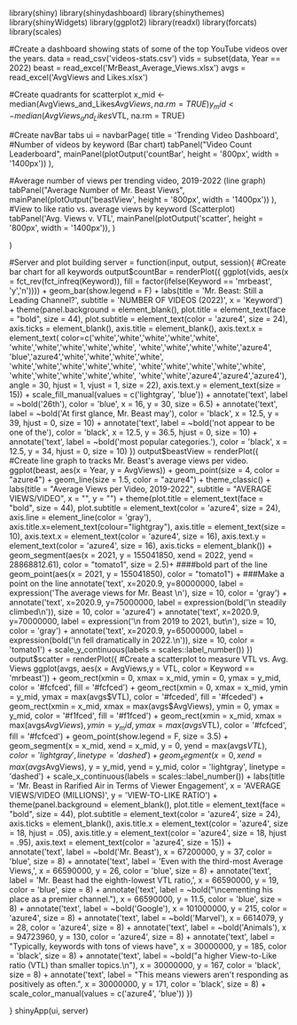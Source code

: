 library(shiny)
library(shinydashboard)
library(shinythemes)
library(shinyWidgets)
library(ggplot2)
library(readxl)
library(forcats)
library(scales)

#Create a dashboard showing stats of some of the top YouTube videos over the years.
data = read_csv('videos-stats.csv')
vids = subset(data, Year == 2022)
beast = read_excel('MrBeast_Average_Views.xlsx')
avgs = read_excel('AvgViews and Likes.xlsx')

#Create quadrants for scatterplot
x_mid <- median(AvgViews_and_Likes$AvgViews, na.rm = TRUE)
y_mid <- median(AvgViews_and_Likes$VTL, na.rm = TRUE)

#Create navBar tabs
ui = navbarPage(
  title = 'Trending Video Dashboard',
  #Number of videos by keyword (Bar chart)
  tabPanel("Video Count Leaderboard", 
           mainPanel(plotOutput('countBar', height = '800px', width = '1400px'))
  ),
  
  #Average number of views per trending video, 2019-2022 (line graph)
  tabPanel("Average Number of Mr. Beast Views",
           mainPanel(plotOutput('beastView', height = '800px', width = '1400px'))
  ),
  #View to like ratio vs. average views by keyword (Scatterplot)
  tabPanel('Avg. Views v. VTL',
           mainPanel(plotOutput('scatter', height = '800px', width = '1400px')),
  )
  
)

#Server and plot building
server = function(input, output, session){
  #Create bar chart for all keywords
  output$countBar = renderPlot({
    ggplot(vids, aes(x = fct_rev(fct_infreq(Keyword)), 
                     fill = factor(ifelse(Keyword == 'mrbeast', 'y','n')))) + 
      geom_bar(show.legend = F) + 
      labs(title = 'Mr. Beast: Still a Leading Channel?', subtitle = 'NUMBER OF VIDEOS (2022)',
           x = 'Keyword') +
      theme(panel.background = element_blank(), 
            plot.title = element_text(face = "bold", size = 44),
            plot.subtitle = element_text(color = 'azure4', size = 24),
            axis.ticks = element_blank(), 
            axis.title = element_blank(),
            axis.text.x = element_text(
              color=c('white','white','white','white','white',
                      'white','white','white','white','white',
                      'white','white','white','white','azure4',
                      'blue','azure4','white','white','white','white',
                      'white','white','white','white','white',
                      'white','white','white','white','white',
                      'white','white','white','white','white',
                      'white','white','azure4','azure4','azure4'), 
              angle = 30, hjust = 1, vjust = 1, size = 22),
            axis.text.y = element_text(size = 15)) +
      scale_fill_manual(values = c('lightgray', 'blue')) +
      annotate('text', label = ~bold('26th'), color = 'blue', x = 16, y = 30, size = 6.5) + 
      annotate('text', label = ~bold('At first glance, Mr. Beast may'),
               color = 'black', x = 12.5, y = 39, hjust = 0, size = 10) +
      annotate('text', label = ~bold('not appear to be one of the'), color = 'black', 
               x = 12.5, y = 36.5, hjust = 0, size = 10) +
      annotate('text', label = ~bold('most popular categories.'), color = 'black', 
               x = 12.5, y = 34, hjust = 0, size = 10)
  })
  output$beastView = renderPlot({
    #Create line graph to tracks Mr. Beast's average views per video.
    ggplot(beast, aes(x = Year, y = AvgViews)) + 
      geom_point(size = 4, color = "azure4") +
      geom_line(size = 1.5, color = "azure4") +
      theme_classic() +
      labs(title = "Average Views per Video, 2019-2022", subtitle = "AVERAGE VIEWS/VIDEO",
           x = "",
           y = "")  +
      theme(plot.title = element_text(face = "bold", size = 44), 
            plot.subtitle = element_text(color = 'azure4', size = 24), 
            axis.line = element_line(color = 'gray'), 
            axis.title.x=element_text(colour="lightgray"),
            axis.title = element_text(size = 10),
            axis.text.x = element_text(color = 'azure4', size = 16),
            axis.text.y = element_text(color = 'azure4', size = 16),
            axis.ticks = element_blank()) +
      geom_segment(aes(x = 2021, y = 155041850, xend = 2022, yend = 28868812.61), 
                   color = "tomato1", size = 2.5)+      ####bold part of the line
      geom_point(aes(x = 2021, y = 155041850), color = "tomato1") + ###Make a point on the line
      annotate('text', x=2020.9, y=80000000,
               label = expression('The average views for Mr. Beast \n'), size = 10, color = 'gray') +
      annotate('text', x=2020.9, y=75000000,
               label = expression(bold('\n steadily climbed\n')), size = 10, color = 'azure4') +
      annotate('text', x=2020.9, y=70000000,
               label = expression('\n from 2019 to 2021, but\n'), size = 10, color = 'gray') +
      annotate('text', x=2020.9, y=65000000,
               label = expression(bold('\n fell dramatically in 2022.\n')), size = 10, color = 'tomato1') +
      scale_y_continuous(labels = scales::label_number())
  })
  output$scatter = renderPlot({
    #Create a scatterplot to measure VTL vs. Avg. Views
    ggplot(avgs, aes(x = AvgViews,y = VTL, color = Keyword == 'mrbeast')) + 
      geom_rect(xmin = 0, xmax = x_mid, ymin = 0, ymax = y_mid, color = '#fcfced', fill = '#fcfced') +
      geom_rect(xmin = 0, xmax = x_mid, ymin = y_mid, ymax = max(avgs$VTL), color = '#fceded', fill = '#fceded') +
      geom_rect(xmin = x_mid, xmax = max(avgs$AvgViews), ymin = 0, ymax = y_mid, color = '#f1fced', fill = '#f1fced') +
      geom_rect(xmin = x_mid, xmax = max(avgs$AvgViews), ymin = y_mid, ymax = max(avgs$VTL), color = '#fcfced', fill = '#fcfced') +
      geom_point(show.legend = F, size = 3.5) +
      geom_segment(x = x_mid, xend = x_mid, y = 0, yend = max(avgs$VTL), color = 'lightgray', linetype = 'dashed') + 
      geom_segment(x = 0, xend = max(avgs$AvgViews), y = y_mid, yend = y_mid, color = 'lightgray', linetype = 'dashed') +
      scale_x_continuous(labels = scales::label_number()) +
      labs(title = 'Mr. Beast in Rarified Air in Terms of Viewer Engagement',
           x = 'AVERAGE VIEWS/VIDEO (MILLIONS)', y = 'VIEW-TO-LIKE RATIO') +
      theme(panel.background = element_blank(),
            plot.title = element_text(face = "bold", size = 44),
            plot.subtitle = element_text(color = 'azure4', size = 24), 
            axis.ticks = element_blank(),
            axis.title.x = element_text(color = 'azure4', size = 18, hjust = .05),
            axis.title.y = element_text(color = 'azure4', size = 18, hjust = .95),
            axis.text = element_text(color = 'azure4', size = 15)) +
      annotate('text', label = ~bold('Mr. Beast'), x = 67200000, y = 37, color = 'blue', size = 8) +
      annotate('text', label = 'Even with the third-most Average Views,',
               x = 66590000, y = 26, color = 'blue', size = 8) +
      annotate('text', label = 'Mr. Beast had the eighth-lowest VTL ratio,',
               x = 66590000, y = 19, color = 'blue', size = 8) +
      annotate('text', label = ~bold("\ncementing his place as a premier channel."), 
               x = 66590000, y = 11.5, color = 'blue', size = 8) +
      annotate('text', label = ~bold('Google'), x = 101000000, y = 215, color = 'azure4', size = 8) +
      annotate('text', label = ~bold('Marvel'), x = 6614079, y = 28, color = 'azure4', size = 8) +
      annotate('text', label = ~bold('Animals'), x = 94723960, y = 130, color = 'azure4', size = 8) +
      annotate('text', label = "Typically, keywords with tons of views have", x = 30000000, y = 185, color = 'black', size = 8) +
      annotate('text', label = ~bold("a higher View-to-Like ratio (VTL) than smaller topics.\n"), x = 30000000, y = 167, color = 'black', size = 8) +
      annotate('text', label = "This means viewers aren't responding as positively as often.", x = 30000000, y = 171, color = 'black', size = 8) +
      scale_color_manual(values = c('azure4', 'blue'))
  })
  
}
shinyApp(ui, server)
